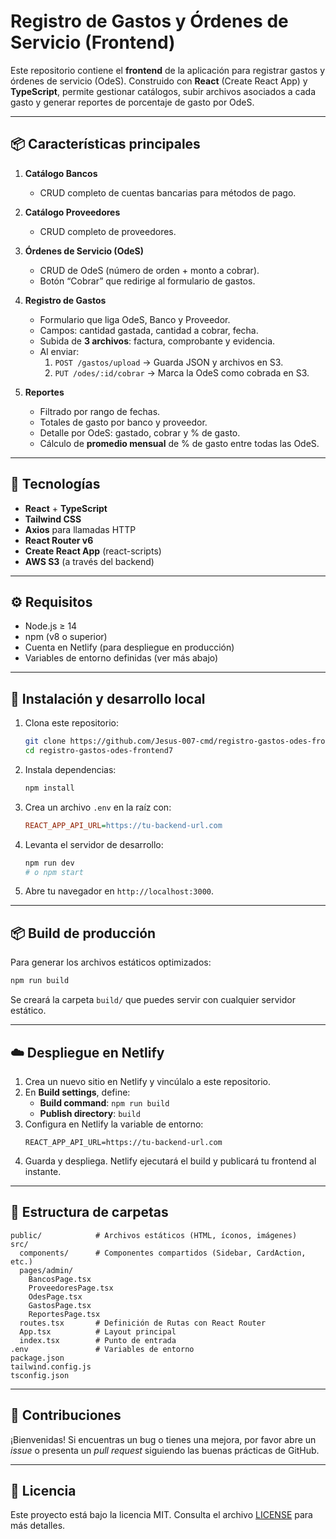 # Registro de Gastos y Órdenes de Servicio (Frontend)

Este repositorio contiene el **frontend** de la aplicación para registrar gastos y órdenes de servicio (OdeS). Construido con **React** (Create React App) y **TypeScript**, permite gestionar catálogos, subir archivos asociados a cada gasto y generar reportes de porcentaje de gasto por OdeS.

---

## 📦 Características principales

1. **Catálogo Bancos**  
   - CRUD completo de cuentas bancarias para métodos de pago.

2. **Catálogo Proveedores**  
   - CRUD completo de proveedores.

3. **Órdenes de Servicio (OdeS)**  
   - CRUD de OdeS (número de orden + monto a cobrar).  
   - Botón “Cobrar” que redirige al formulario de gastos.

4. **Registro de Gastos**  
   - Formulario que liga OdeS, Banco y Proveedor.  
   - Campos: cantidad gastada, cantidad a cobrar, fecha.  
   - Subida de **3 archivos**: factura, comprobante y evidencia.  
   - Al enviar:
     1. `POST /gastos/upload` → Guarda JSON y archivos en S3.  
     2. `PUT /odes/:id/cobrar` → Marca la OdeS como cobrada en S3.

5. **Reportes**  
   - Filtrado por rango de fechas.  
   - Totales de gasto por banco y proveedor.  
   - Detalle por OdeS: gastado, cobrar y % de gasto.  
   - Cálculo de **promedio mensual** de % de gasto entre todas las OdeS.

---

## 🚀 Tecnologías

- **React** + **TypeScript**  
- **Tailwind CSS**  
- **Axios** para llamadas HTTP  
- **React Router v6**  
- **Create React App** (react-scripts)  
- **AWS S3** (a través del backend)  

---

## ⚙️ Requisitos

- Node.js ≥ 14  
- npm (v8 o superior)  
- Cuenta en Netlify (para despliegue en producción)  
- Variables de entorno definidas (ver más abajo)  

---

## 🔧 Instalación y desarrollo local

1. Clona este repositorio:
   ```bash
   git clone https://github.com/Jesus-007-cmd/registro-gastos-odes-frontend7.git
   cd registro-gastos-odes-frontend7
   ```
2. Instala dependencias:
   ```bash
   npm install
   ```
3. Crea un archivo `.env` en la raíz con:
   ```ini
   REACT_APP_API_URL=https://tu-backend-url.com
   ```
4. Levanta el servidor de desarrollo:
   ```bash
   npm run dev
   # o npm start
   ```
5. Abre tu navegador en `http://localhost:3000`.

---

## 📦 Build de producción

Para generar los archivos estáticos optimizados:

```bash
npm run build
```

Se creará la carpeta `build/` que puedes servir con cualquier servidor estático.

---

## ☁️ Despliegue en Netlify

1. Crea un nuevo sitio en Netlify y vincúlalo a este repositorio.  
2. En **Build settings**, define:
   - **Build command**: `npm run build`
   - **Publish directory**: `build`
3. Configura en Netlify la variable de entorno:
   ```
   REACT_APP_API_URL=https://tu-backend-url.com
   ```
4. Guarda y despliega. Netlify ejecutará el build y publicará tu frontend al instante.

---

## 📁 Estructura de carpetas

```
public/            # Archivos estáticos (HTML, íconos, imágenes)
src/
  components/      # Componentes compartidos (Sidebar, CardAction, etc.)
  pages/admin/
    BancosPage.tsx
    ProveedoresPage.tsx
    OdesPage.tsx
    GastosPage.tsx
    ReportesPage.tsx
  routes.tsx       # Definición de Rutas con React Router
  App.tsx          # Layout principal
  index.tsx        # Punto de entrada
.env               # Variables de entorno
package.json
tailwind.config.js
tsconfig.json
```

---

## 🤝 Contribuciones

¡Bienvenidas! Si encuentras un bug o tienes una mejora, por favor abre un _issue_ o presenta un _pull request_ siguiendo las buenas prácticas de GitHub.

---

## 📜 Licencia

Este proyecto está bajo la licencia MIT. Consulta el archivo [LICENSE](LICENSE) para más detalles.
